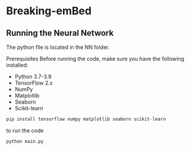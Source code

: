 # Breaking-emBed

## Running the Neural Network
The python file is located in the NN folder.

Prerequisites
Before running the code, make sure you have the following installed:
- Python 3.7-3.9
- TensorFlow 2.x
- NumPy
- Matplotlib
- Seaborn
- Scikit-learn

```python
pip install tensorflow numpy matplotlib seaborn scikit-learn
```

to run the code
```python
python main.py
```
